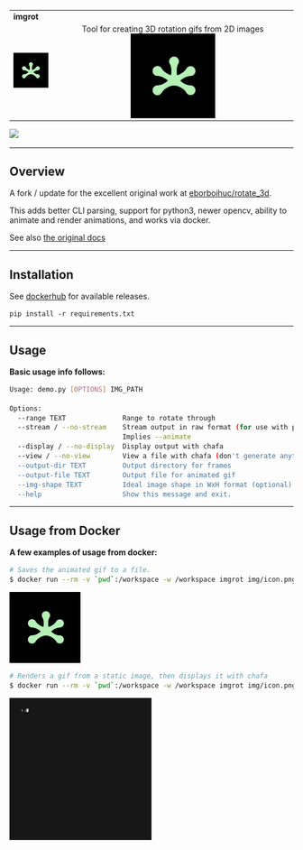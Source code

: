 <table width=100%>
  <tr>
    <td colspan=2><strong>
    imgrot
      </strong>&nbsp;&nbsp;&nbsp;&nbsp;
    </td>
  </tr>
  <tr>
    <td width=15%><img src=https://raw.githubusercontent.com/Robot-Wranglers/docker-imgrot/master/img/icon.png style="width:150px"></td>
    <td align=center>
    <center>
    Tool for creating 3D rotation gifs from 2D images<br/>
    <img align=center width=150px src=img/demo.gif>
    </center>
    </td>
  </tr>
</table>
<a href="https://hub.docker.com/r/robotwranglers/imgrot"><img src="https://img.shields.io/badge/dockerhub--blue.svg?logo=Docker"></a>

-------------------------------------

## Overview

A fork / update for the excellent original work at [eborboihuc/rotate_3d](https://github.com/eborboihuc/rotate_3d).

This adds better CLI parsing, support for python3, newer opencv, ability to animate and render animations, and works via docker.

See also [the original docs](docs/README.original.md)

-------------------------------------

## Installation

See [dockerhub](https://hub.docker.com/r/robotwranglers/imgrot) for available releases.

```
pip install -r requirements.txt
```

-------------------------------------

## Usage

**Basic usage info follows:**

```bash
Usage: demo.py [OPTIONS] IMG_PATH

Options:
  --range TEXT              Range to rotate through
  --stream / --no-stream    Stream output in raw format (for use with pipes).
                            Implies --animate
  --display / --no-display  Display output with chafa
  --view / --no-view        View a file with chafa (don't generate anything)
  --output-dir TEXT         Output directory for frames
  --output-file TEXT        Output file for animated gif
  --img-shape TEXT          Ideal image shape in WxH format (optional)
  --help                    Show this message and exit.

```

-------------------------------------

## Usage from Docker

**A few examples of usage from docker:**

```bash
# Saves the animated gif to a file. 
$ docker run --rm -v `pwd`:/workspace -w /workspace imgrot img/icon.png --range 360 --img-shape 200x200  --stream > demo.gif
```

<span align=center>
<img width=25% align=center src=img/demo.gif>
</span>

```bash 
# Renders a gif from a static image, then displays it with chafa
$ docker run --rm -v `pwd`:/workspace -w /workspace imgrot img/icon.png --range 360 --img-shape 200x200 --display
```

<span align=center>
<img width=50% align=center src=img/demo.chafa.gif>
</span>

